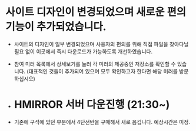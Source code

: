 # 사이트 디자인이 변경되었으며 새로운 편의기능이 추가되었습니다.
- 사이트의 디자인이 일부 변경되었으며 사용자의 편의를 위해 직접 파일을 찾아다닐 필요 없이 이곳에서 즉시 다운로드가 가능하도록 개선하였습니다.
- 참여 미러 목록에서 상세보기를 눌러 각 미러의 제공중인 저장소를 확인할 수 있습니다. (대표적인 것들이 추가되어 있으며 모두 확인하고자 한다면 해당 미러를 방문하십시오)

- # HMIRROR 서버 다운진행 (21:30~)
- 기존에 구석에 있던 부분에서 4단선반을 구매해서 새로 옴깁니다. 예상시간은 미정.
